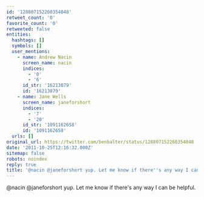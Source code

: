 ```yaml
---
id: '128807152260354048'
retweet_count: '0'
favorite_count: '0'
retweeted: false
entities:
  hashtags: []
  symbols: []
  user_mentions:
    - name: Andrew Nacin
      screen_name: nacin
      indices:
        - '0'
        - '6'
      id_str: '16213079'
      id: '16213079'
    - name: Jane Wells
      screen_name: janeforshort
      indices:
        - '7'
        - '20'
      id_str: '1091162658'
      id: '1091162658'
  urls: []
original_url: https://twitter.com/benbalter/status/128807152260354048
date: '2011-10-25T12:16:32.000Z'
sitemap: false
robots: noindex
reply: true
title: '@nacin @janeforshort yup. Let me know if there''s any way I can be helpful.'
---
```


@nacin @janeforshort yup. Let me know if there's any way I can be helpful.